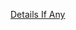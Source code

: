 [Details If Any](https://github.com/deathbybandaid/piholeparser/blob/master/RecentRunLogs/parsingscripts/BlocktheEUCookieShit.md)

